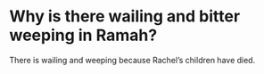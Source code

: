 # Why is there wailing and bitter weeping in Ramah?

There is wailing and weeping because Rachel’s children have died.
